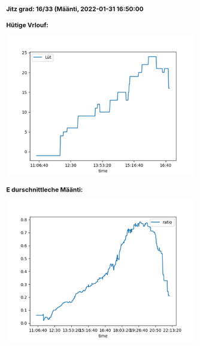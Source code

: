### Jitz grad: 16/33 (Määnti, 2022-01-31 16:50:00

### Hütige Vrlouf:
![Graph](Today.png)

### E durschnittleche Määnti:
![Graph](Määnti.png)